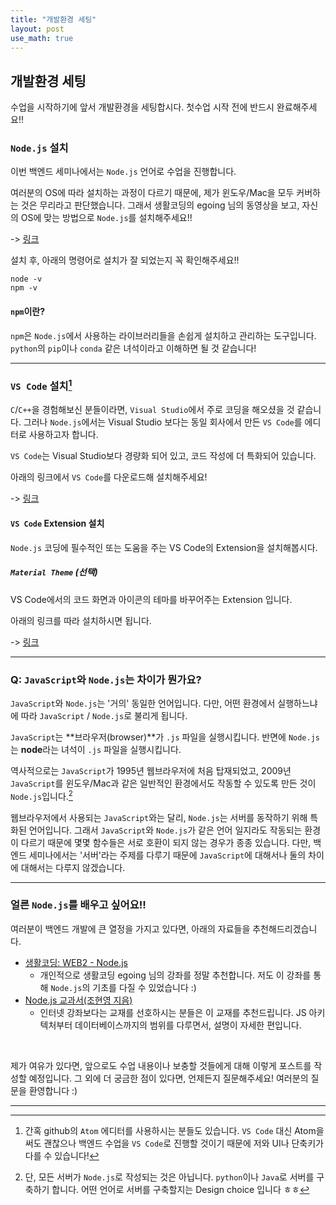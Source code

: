 ```yaml
---
title: "개발환경 세팅"
layout: post
use_math: true
---
```


## 개발환경 세팅

수업을 시작하기에 앞서 개발환경을 세팅합시다. 첫수업 시작 전에 반드시 완료해주세요!!

### `Node.js` 설치

이번 백엔드 세미나에서는 `Node.js` 언어로 수업을 진행합니다.

여러분의 OS에 따라 설치하는 과정이 다르기 때문에, 제가 윈도우/Mac을 모두 커버하는 것은 무리라고 판단했습니다. 그래서 생활코딩의 egoing 님의 동영상을 보고, 자신의 OS에 맞는 방법으로 `Node.js`를 설치해주세요!!

-> [링크](https://opentutorials.org/course/3332/21029)

설치 후, 아래의 명령어로 설치가 잘 되었는지 꼭 확인해주세요!!

``` shell
node -v
npm -v
```

#### `npm`이란?

`npm`은 `Node.js`에서 사용하는 라이브러리들을 손쉽게 설치하고 관리하는 도구입니다. `python`의 `pip`이나 `conda` 같은 녀석이라고 이해하면 될 것 같습니다!

<hr>

### `VS Code` 설치[^1]

`C`/`C++`을 경험해보신 분들이라면, `Visual Studio`에서 주로 코딩을 해오셨을 것 같습니다. 그러나 `Node.js`에서는 Visual Studio 보다는 동일 회사에서 만든 `VS Code`를 에디터로 사용하고자 합니다.

`VS Code`는 Visual Studio보다 경량화 되어 있고, 코드 작성에 더 특화되어 있습니다.

아래의 링크에서 `VS Code`를 다운로드해 설치해주세요!

-> [링크](https://code.visualstudio.com/download)

#### `VS Code` Extension 설치

`Node.js` 코딩에 필수적인 또는 도움을 주는 VS Code의 Extension을 설치해봅시다.

##### `Material Theme` (선택)
VS Code에서의 코드 화면과 아이콘의 테마를 바꾸어주는 Extension 입니다.

아래의 링크를 따라 설치하시면 됩니다.

-> [링크](https://dololak.tistory.com/730)

<hr>

### Q: `JavaScript`와 `Node.js`는 차이가 뭔가요?

`JavaScript`와 `Node.js`는 '거의' 동일한 언어입니다. 다만, 어떤 환경에서 실행하느냐에 따라 `JavaScript` / `Node.js`로 불리게 됩니다.

`JavaScript`는 **브라우저(browser)**가 `.js` 파일을 실행시킵니다. 반면에 `Node.js`는 **node**라는 녀석이 `.js` 파일을 실행시킵니다.

역사적으로는 `JavaScript`가 1995년 웹브라우저에 처음 탑재되었고, 2009년 `JavaScript`를 윈도우/Mac과 같은 일반적인 환경에서도 작동할 수 있도록 만든 것이 `Node.js`입니다.[^2]

웹브라우저에서 사용되는 `JavaScript`와는 달리, `Node.js`는 서버를 동작하기 위해 특화된 언어입니다. 그래서 `JavaScript`와 `Node.js`가 같은 언어 일지라도 작동되는 환경이 다르기 때문에 몇몇 함수들은 서로 호환이 되지 않는 경우가 종종 있습니다. 다만, 백엔드 세미나에서는 '서버'라는 주제를 다루기 때문에 `JavaScript`에 대해서나 둘의 차이에 대해서는 다루지 않겠습니다.

<hr>

### 얼른 `Node.js`를 배우고 싶어요!!

여러분이 백엔드 개발에 큰 열정을 가지고 있다면, 아래의 자료들을 추천해드리겠습니다.

- [생활코딩: WEB2 - Node.js](https://opentutorials.org/course/3332)
  - 개인적으로 생활코딩 egoing 님의 강좌를 정말 추천합니다. 저도 이 강좌를 통해 `Node.js`의 기초를 다질 수 있었습니다 :)
- [Node.js 교과서(조현영 지음)](http://www.yes24.com/Product/Goods/62597864)
  - 인터넷 강좌보다는 교재를 선호하시는 분들은 이 교재를 추천드립니다. JS 아키텍처부터 데이터베이스까지의 범위를 다루면서, 설명이 자세한 편입니다.

<br>

제가 여유가 있다면, 앞으로도 수업 내용이나 보충할 것들에게 대해 이렇게 포스트를 작성할 예정입니다. 그 외에 더 궁금한 점이 있다면, 언제든지 질문해주세요! 여러분의 질문을 환영합니다 :)

<hr>

[^1]: 간혹 github의 `Atom` 에디터를 사용하시는 분들도 있습니다. `VS Code` 대신 Atom을 써도 괜찮으나 백엔드 수업을 `VS Code`로 진행할 것이기 때문에 저와 UI나 단축키가 다를 수 있습니다!

[^2]: 단, 모든 서버가 `Node.js`로 작성되는 것은 아닙니다. `python`이나 `Java`로 서버를 구축하기 합니다. 어떤 언어로 서버를 구축할지는 Design choice 입니다 ㅎㅎ